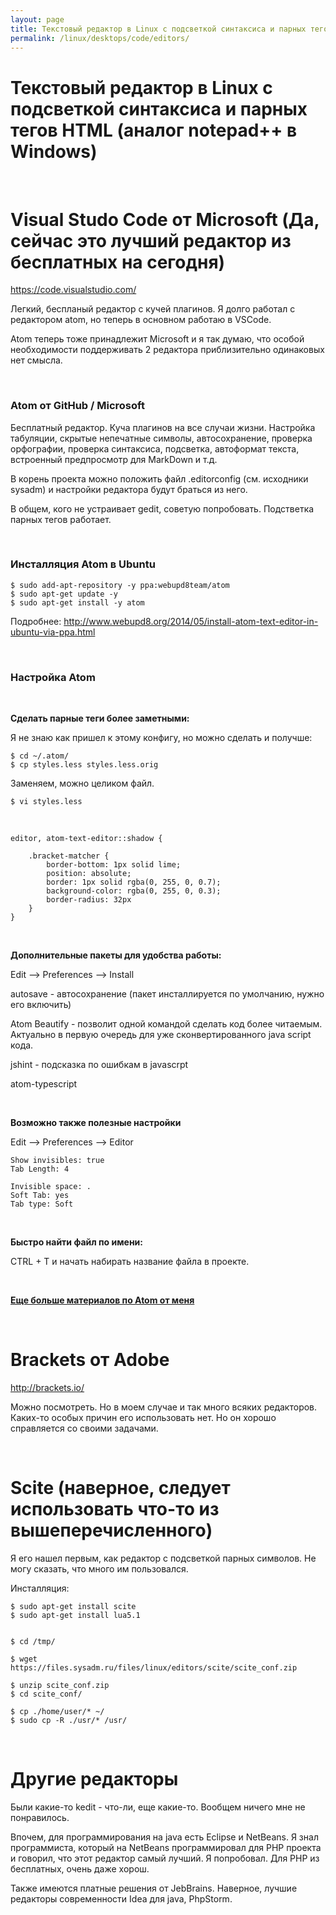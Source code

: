 ```yaml
---
layout: page
title: Текстовый редактор в Linux с подсветкой синтаксиса и парных тегов HTML (аналог notepad++ в Windows)
permalink: /linux/desktops/code/editors/
---
```


# Текстовый редактор в Linux с подсветкой синтаксиса и парных тегов HTML (аналог notepad++ в Windows)

<br/>

# Visual Studo Code от Microsoft (Да, сейчас это лучший редактор из бесплатных на сегодня)

https://code.visualstudio.com/

Легкий, беспланый редактор с кучей плагинов. Я долго работал с редактором atom, но теперь в основном работаю в VSCode.

Atom теперь тоже принадлежит Microsoft и я так думаю, что особой необходимости поддерживать 2 редактора приблизительно одинаковых нет смысла.

<br/>

### Atom от GitHub / Microsoft

Бесплатный редактор. Куча плагинов на все случаи жизни. Настройка табуляции, скрытые непечатные символы, автосохранение, проверка орфографии, проверка синтаксиса, подсветка, автоформат текста, встроенный предпросмотр для MarkDown и т.д.

В корень проекта можно положить файл .editorconfig (см. исходники sysadm) и настройки редактора будут браться из него.

В общем, кого не устраивает gedit, советую попробовать. Подстветка парных тегов работает.

<br/>

### Инсталляция Atom в Ubuntu

    $ sudo add-apt-repository -y ppa:webupd8team/atom
    $ sudo apt-get update -y
    $ sudo apt-get install -y atom

Подробнее:
http://www.webupd8.org/2014/05/install-atom-text-editor-in-ubuntu-via-ppa.html

<br/>

### Настройка Atom

<br/>

**Сделать парные теги более заметными:**

Я не знаю как пришел к этому конфигу, но можно сделать и получше:

    $ cd ~/.atom/
    $ cp styles.less styles.less.orig

Заменяем, можно целиком файл.

    $ vi styles.less

<br/>

    editor, atom-text-editor::shadow {

        .bracket-matcher {
            border-bottom: 1px solid lime;
            position: absolute;
            border: 1px solid rgba(0, 255, 0, 0.7);
            background-color: rgba(0, 255, 0, 0.3);
            border-radius: 32px
        }
    }

<br/>

**Дополнительные пакеты для удобства работы:**

Edit --> Preferences --> Install

autosave - автосохранение (пакет инсталлируется по умолчанию, нужно его включить)

Atom Beautify - позволит одной командой сделать код более читаемым. Актуально в первую очередь для уже сконвертированного java script кода.

jshint - подсказка по ошибкам в javascrpt

atom-typescript

<br/>

**Возможно также полезные настройки**

Edit --> Preferences --> Editor

    Show invisibles: true
    Tab Length: 4

    Invisible space: .
    Soft Tab: yes
    Tab type: Soft

<br/>

**Быстро найти файл по имени:**

CTRL + T и начать набирать название файла в проекте.

<br/>

<a href="//jsdev.org/env/ide/atom/install-atom-on-ubuntu-14-04/"><strong>Еще больше материалов по Atom от меня</strong></a>

<br/>

# Brackets от Adobe

http://brackets.io/

Можно посмотреть. Но в моем случае и так много всяких редакторов. Каких-то особых причин его использовать нет. Но он хорошо справляется со своими задачами.

<br/>

# Scite (наверное, следует использовать что-то из вышеперечисленного)

Я его нашел первым, как редактор с подсветкой парных символов. Не могу сказать, что много им пользовался.

Инсталляция:

    $ sudo apt-get install scite
    $ sudo apt-get install lua5.1


    $ cd /tmp/

    $ wget https://files.sysadm.ru/files/linux/editors/scite/scite_conf.zip

    $ unzip scite_conf.zip
    $ cd scite_conf/

    $ cp ./home/user/* ~/
    $ sudo cp -R ./usr/* /usr/

<br/>

# Другие редакторы

Были какие-то kedit - что-ли, еще какие-то. Вообщем ничего мне не понравилось.

Впочем, для программирования на java есть Eclipse и NetBeans.
Я знал программиста, который на NetBeans программировал для PHP проекта и говорил, что этот редактор самый лучший. Я попробовал. Для PHP из бесплатных, очень даже хорош.

Также имеются платные решения от JebBrains. Наверное, лучшие редакторы современности Idea для java, PhpStorm.
